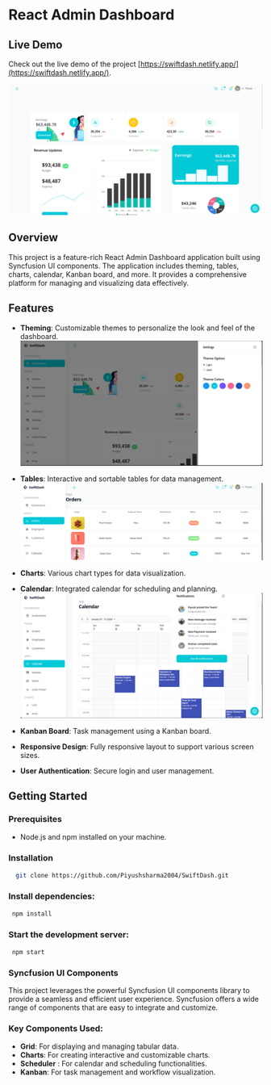 # React Admin Dashboard
## Live Demo

Check out the live demo of the project [https://swiftdash.netlify.app/](https://swiftdash.netlify.app/).

![Dashboard Preview](swfit.png)

## Overview

This project is a feature-rich React Admin Dashboard application built using Syncfusion UI components. The application includes theming, tables, charts, calendar, Kanban board, and more. It provides a comprehensive platform for managing and visualizing data effectively.

## Features

- **Theming**: Customizable themes to personalize the look and feel of the dashboard.
 ![Dashboard Preview](theme.png)
  
- **Tables**: Interactive and sortable tables for data management.
   ![Dashboard Preview](order.png)
- **Charts**: Various chart types for data visualization.
- **Calendar**: Integrated calendar for scheduling and planning.
![Dashboard Preview](calendar.png)
- **Kanban Board**: Task management using a Kanban board.
- **Responsive Design**: Fully responsive layout to support various screen sizes.
- **User Authentication**: Secure login and user management.

## Getting Started

### Prerequisites

- Node.js and npm installed on your machine.

### Installation

 ```sh
   git clone https://github.com/Piyushsharma2004/SwiftDash.git

   ```
   ### Install dependencies:
 ```sh
  npm install

   ```
   ### Start the development server:
   ```sh
    npm start
   ```
### Syncfusion UI Components

This project leverages the powerful Syncfusion UI components library to provide a seamless and efficient user experience. Syncfusion offers a wide range of components that are easy to integrate and customize.

### Key Components Used:
- **Grid**: For displaying and managing tabular data.
- **Charts**: For creating interactive and customizable charts.
- **Scheduler** : For calendar and scheduling functionalities.
- **Kanban**: For task management and workflow visualization.
